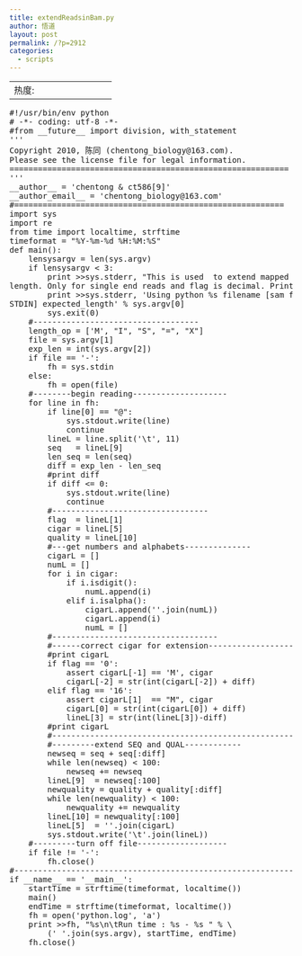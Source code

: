 ```yaml
---
title: extendReadsinBam.py
author: 悟道
layout: post
permalink: /?p=2912
categories:
  - scripts
---
```

<table>
  <tr cellpadding=0><td>
    热度:
  </td><td cellpadding=0><img src='http://210.75.224.29/wordpress/wp-content/plugins/statpresscn/images/sun.gif' width=10 height=10 border=0 /></td><td cellpadding=0><img src='http://210.75.224.29/wordpress/wp-content/plugins/statpresscn/images/sun_dark.gif' width=10 height=10 border=0 /></td><td cellpadding=0><img src='http://210.75.224.29/wordpress/wp-content/plugins/statpresscn/images/sun_dark.gif' width=10 height=10 border=0 /></td><td cellpadding=0><img src='http://210.75.224.29/wordpress/wp-content/plugins/statpresscn/images/sun_dark.gif' width=10 height=10 border=0 /></td><td cellpadding=0><img src='http://210.75.224.29/wordpress/wp-content/plugins/statpresscn/images/sun_dark.gif' width=10 height=10 border=0 /></td></tr>
</table>

<pre class="brush: python; title: extendReadsinBam.py; notranslate" title="extendReadsinBam.py">#!/usr/bin/env python
# -*- coding: utf-8 -*-
#from __future__ import division, with_statement
'''
Copyright 2010, 陈同 (chentong_biology@163.com).  
Please see the license file for legal information.
===========================================================
'''
__author__ = 'chentong & ct586[9]'
__author_email__ = 'chentong_biology@163.com'
#=========================================================
import sys
import re
from time import localtime, strftime 
timeformat = "%Y-%m-%d %H:%M:%S"
def main():
    lensysargv = len(sys.argv)
    if lensysargv &lt; 3:
        print &gt;&gt;sys.stderr, "This is used  to extend mapped reads to given \
length. Only for single end reads and flag is decimal. Print the result to screen."
        print &gt;&gt;sys.stderr, 'Using python %s filename [sam file or  represents \
STDIN] expected_length' % sys.argv[0]
        sys.exit(0)
    #-----------------------------------
    length_op = ['M', "I", "S", "=", "X"]
    file = sys.argv[1]
    exp_len = int(sys.argv[2])
    if file == '-':
        fh = sys.stdin
    else:
        fh = open(file)
    #--------begin reading--------------------
    for line in fh:
        if line[0] == "@":
            sys.stdout.write(line) 
            continue
        lineL = line.split('\t', 11)
        seq   = lineL[9]
        len_seq = len(seq)
        diff = exp_len - len_seq
        #print diff
        if diff &lt;= 0:
            sys.stdout.write(line) 
            continue
        #---------------------------------
        flag  = lineL[1]
        cigar = lineL[5]
        quality = lineL[10]
        #---get numbers and alphabets--------------
        cigarL = []
        numL = [] 
        for i in cigar:
            if i.isdigit():
                numL.append(i)
            elif i.isalpha():
                cigarL.append(''.join(numL))
                cigarL.append(i)
                numL = []
        #-----------------------------------
        #------correct cigar for extension------------------
        #print cigarL
        if flag == '0':
            assert cigarL[-1] == 'M', cigar
            cigarL[-2] = str(int(cigarL[-2]) + diff)
        elif flag == '16':
            assert cigarL[1]  == "M", cigar 
            cigarL[0] = str(int(cigarL[0]) + diff)
            lineL[3] = str(int(lineL[3])-diff) 
        #print cigarL
        #---------------------------------------------------
        #---------extend SEQ and QUAL------------
        newseq = seq + seq[:diff]
        while len(newseq) &lt; 100:
            newseq += newseq
        lineL[9]  = newseq[:100]
        newquality = quality + quality[:diff]
        while len(newquality) &lt; 100:
            newquality += newquality
        lineL[10] = newquality[:100]
        lineL[5]  = ''.join(cigarL)
        sys.stdout.write('\t'.join(lineL)) 
    #---------turn off file-------------------
    if file != '-':
        fh.close()
#-------------------------------------------------------------------------
if __name__ == '__main__':
    startTime = strftime(timeformat, localtime())
    main()
    endTime = strftime(timeformat, localtime())
    fh = open('python.log', 'a')
    print &gt;&gt;fh, "%s\n\tRun time : %s - %s " % \
        (' '.join(sys.argv), startTime, endTime)
    fh.close()

</pre>